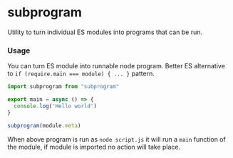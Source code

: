 # subprogram

Utility to turn individual ES modules into programs that can be run.

### Usage

You can turn ES module into runnable node program. Better ES alternative to `if (require.main === module) { ... }` pattern.

```js
import subprogram from "subprogram"

export main = async () => {
  console.log('Hello world')
}

subprogram(module.meta)
```

When above program is run as `node script.js` it will run a `main` function of the module, if module is imported no action will take place.
